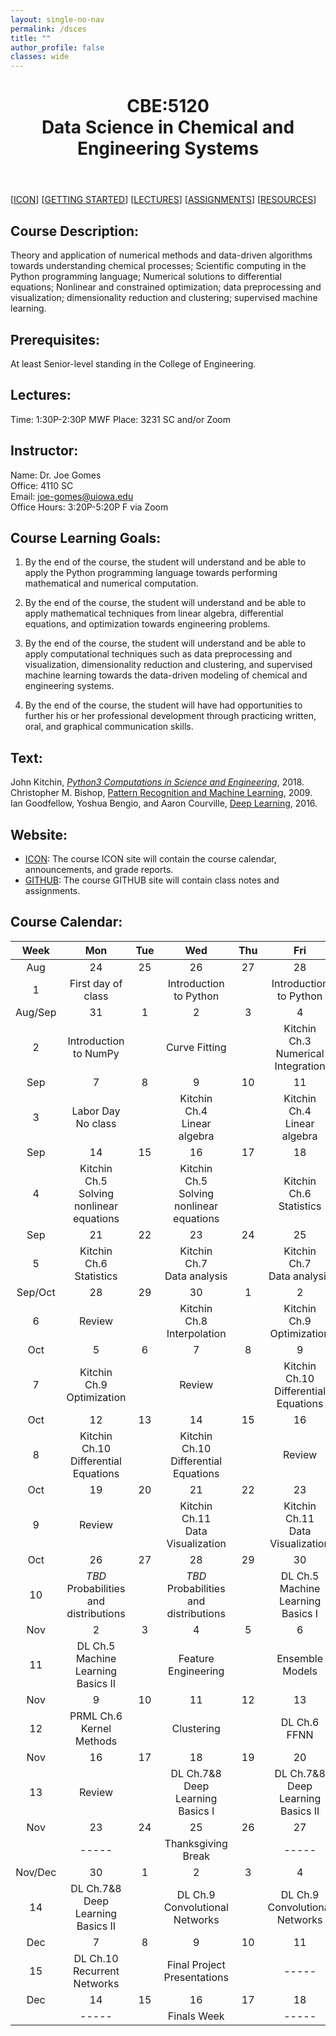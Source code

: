 ```yaml
---
layout: single-no-nav
permalink: /dsces
title: ""
author_profile: false
classes: wide
---
```


<header>
  <h1>CBE:5120<br>Data Science in Chemical and Engineering Systems</h1>
</header>


<p align="left">
  [<a href="https://uiowa.instructure.com/courses/151432/users">ICON</a>] [<a href="https://github.com/thegomeslab/dsces/tree/master/startup">GETTING STARTED</a>] [<a href="https://github.com/thegomeslab/dsces/tree/master/lectures">LECTURES</a>] [<a href="https://github.com/thegomeslab/dsces/tree/master/assignment">ASSIGNMENTS</a>] [<a href="https://github.com/thegomeslab/dsces/tree/master/resources">RESOURCES</a>]
</p>

## Course Description:
Theory and application of numerical methods and data-driven algorithms towards understanding chemical processes; Scientific computing in the Python programming language; Numerical solutions to differential equations; Nonlinear and constrained optimization; data preprocessing and visualization; dimensionality reduction and clustering; supervised machine learning.

## Prerequisites:
At least Senior-level standing in the College of Engineering.

## Lectures:
Time: 1:30P-2:30P MWF
Place: 3231 SC and/or Zoom

## Instructor:
Name: Dr. Joe Gomes  
Office: 4110 SC  
Email: [joe-gomes@uiowa.edu](mailto:joe-gomes@uiowa.edu)  
Office Hours: 3:20P-5:20P F via Zoom

## Course Learning Goals:
1. By the end of the course, the student will understand and be able to apply the Python programming language towards performing mathematical and numerical computation.

2. By the end of the course, the student will understand and be able to apply mathematical techniques from linear algebra, differential equations, and optimization towards engineering problems.

3. By the end of the course, the student will understand and be able to apply computational techniques such as data preprocessing and visualization, dimensionality reduction and clustering, and supervised machine learning towards the data-driven modeling of chemical and engineering systems.

4. By the end of the course, the student will have had opportunities to further his or her professional development through practicing written, oral, and graphical communication skills.

## Text:
John Kitchin, [_Python3 Computations in Science and Engineering_](https://kitchingroup.cheme.cmu.edu/pycse/), 2018.
Christopher M. Bishop, [Pattern Recognition and Machine Learning](http://research.microsoft.com/~cmbishop/PRML), 2009.
Ian Goodfellow, Yoshua Bengio, and Aaron Courville, [Deep Learning](https://www.deeplearningbook.org), 2016.

## Website:
- [ICON](https://uiowa.instructure.com/courses/151432/users): The course ICON site will contain the course calendar, announcements, and grade reports.
- [GITHUB](https://www.github.com/thegomeslab/dsces): The course GITHUB site will contain class notes and assignments.

## Course Calendar:

| Week | Mon | Tue | Wed | Thu | Fri |
| :---: | :---: | :---: | :---: | :---: | :---: | 
| Aug | 24 | 25 | 26 | 27 | 28 |
| 1 | First day of class | | Introduction to Python | | Introduction to Python |
| Aug/Sep | 31 | 1 | 2 | 3 | 4 |
| 2 | Introduction to NumPy | | Curve Fitting | | Kitchin<br>Ch.3<br>Numerical Integration<br> |
| Sep | 7 | 8 | 9 | 10 | 11 |
| 3 | Labor Day<br>No class | | Kitchin<br>Ch.4<br>Linear algebra | | Kitchin<br>Ch.4<br>Linear algebra |
| Sep | 14 | 15 | 16 | 17 | 18 |
| 4 | Kitchin<br>Ch.5<br>Solving nonlinear equations | | Kitchin<br>Ch.5<br>Solving nonlinear equations | | Kitchin<br>Ch.6<br>Statistics<br> |
| Sep | 21 | 22 | 23 | 24 | 25 |
| 5 | Kitchin<br>Ch.6<br>Statistics | | Kitchin<br>Ch.7<br>Data analysis | | Kitchin<br>Ch.7<br>Data analysis |
| Sep/Oct | 28 | 29 | 30 | 1 | 2 |
| 6 | Review | | Kitchin<br>Ch.8<br>Interpolation | | Kitchin<br>Ch.9<br>Optimization |
| Oct | 5 | 6 | 7 | 8 | 9 |
| 7 | Kitchin<br>Ch.9<br>Optimization | | Review | | Kitchin<br>Ch.10<br>Differential Equations<br> |
| Oct | 12 | 13 | 14 | 15 | 16 |
| 8 | Kitchin<br>Ch.10<br>Differential Equations | | Kitchin<br>Ch.10<br>Differential Equations | | Review |
| Oct | 19 | 20 | 21 | 22 | 23 |
| 9 | Review | | Kitchin<br>Ch.11<br>Data Visualization | | Kitchin<br>Ch.11<br>Data Visualization |
| Oct | 26 | 27 | 28 | 29 | 30 |
| 10 | _TBD_<br>Probabilities and distributions | | _TBD_<br>Probabilities and distributions  | | DL Ch.5<br>Machine Learning Basics I  |
| Nov | 2 | 3 | 4 | 5 | 6 |
| 11 | DL Ch.5<br>Machine Learning Basics II | | Feature Engineering | | Ensemble Models |
| Nov | 9 | 10 | 11 | 12 | 13 |
| 12 | PRML Ch.6<br>Kernel Methods | | Clustering| | DL Ch.6<br>FFNN |
| Nov | 16 | 17 | 18 | 19 | 20 |
| 13 | Review | | DL Ch.7&8<br>Deep Learning Basics I | | DL Ch.7&8<br>Deep Learning Basics II |
| Nov | 23 | 24 | 25 | 26 | 27 |
| | ----- || Thanksgiving Break || ----- |
| Nov/Dec | 30 | 1 | 2 | 3 | 4 |
| 14 | DL Ch.7&8<br>Deep Learning Basics II | | DL Ch.9<br>Convolutional Networks | | DL Ch.9<br>Convolutional Networks |
| Dec | 7 | 8 | 9 | 10 | 11 |
| 15 | DL Ch.10<br>Recurrent Networks || Final Project Presentations || ----- |
| Dec | 14 | 15 | 16 | 17 | 18 |
| | ----- || Finals Week || ----- |
